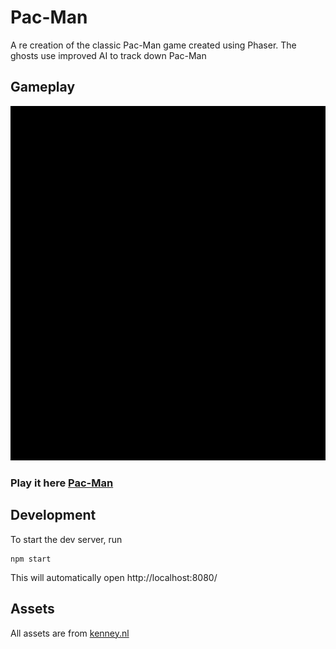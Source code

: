 # Pac-Man

A re creation of the classic Pac-Man game created using Phaser. The ghosts use improved AI to track down Pac-Man

## Gameplay
![Gameplay](https://github.com/Aveek-Saha/Pac-Man/raw/master/recording.gif)

### Play it here [Pac-Man](https://home.aveek.io/Pac-Man)


## Development

To start the dev server, run
```
npm start
```

This will automatically open http://localhost:8080/

## Assets

All assets are from [kenney.nl](https://kenney.nl/)